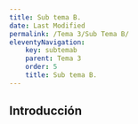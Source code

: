 ```yaml
---
title: Sub tema B.
date: Last Modified
permalink: /Tema 3/Sub Tema B/
eleventyNavigation:
    key: subtemab
    parent: Tema 3
    order: 5
    title: Sub tema B.
---
```


<!-- @format -->

## **Introducción**